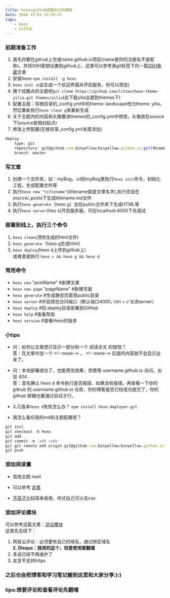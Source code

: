 ```yaml
---
title: hexo+github搭建自己的博客
date: 2016-12-03 15:39:37
tags: 
    - Hexo
    - Github
---
```

### 前期准备工作
1. 首先你要在github上生成name.github.io项目(name是你的注册名不是昵称)，并将SSH密钥设置到github上，这里可以参考我git标签下的一篇[SSH免密](https://binyellow.github.io/2017/04/29/yellowbin/)文章  
2. 安装hexo `npm install -g hexo`  
3. `hexo init s`(会生成一个欢迎界面并开启服务，你可以预览)<!--more-->  
4. 换个炫酷点的主题吧`git clone https://github.com/litten/hexo-theme-yilia.git themes/yilia`(会下载yilia主题到themes下)
5. 配置主题：将根目录的_config.yml中的theme: landscape改为theme: yilia，然后重新执行`hexo clean g`来重新生成
6. 关于主题内的内容和头像要进themes的_config.yml中修改，头像放在source下(source是相对起点)
7. 修改上传配置(在根目录_config.yml末尾添加)  
```js
deploy:
    type: git
    repository: git@github.com:binyellow/binyellow.github.io.git(你name.github.io项目clone选项的ssh地址)
    branch: master
```
### 写文章
1. 创建一个文件夹，如：myBog，cd到myBog里执行`hexo init`命令，初始化工程，生成配置文件等  
2. 执行`hexo new "titlename"`(titlename就是文章名字),执行完会在source/_posts下生成titlename.md文件
3. 执行`hexo generate`（hexo g）会在public文件夹下生成HTML等  
4. 执行`hexo server`(heo s)开启服务器，可在localhost:4000下先调试  

### 部署到线上，执行三个命令
1. `hexo clean`(清除生成的html文件)  
2. `hexo generate`（hexo g生成html）  
3. `hexo deploy`(hexo d上传到github上)  
或者直接执行 `hexo c && hexo g && hexo d`

### 常用命令
- `hexo new` "postName" #新建文章  
- `hexo new page` "pageName" #新建页面  
- `hexo generate` #生成静态页面至public目录  
- `hexo server` #开启预览访问端口（默认端口4000，’ctrl + c’关闭server）  
- `hexo deploy` #将.deploy目录部署到GitHub  
- `hexo help` #查看帮助  
- `hexo version` #查看Hexo的版本  

### 小tips
- 问：如何让文章想只显示一部分和一个 阅读全文 的按钮？  
答：在文章中加一个 <\!--more--> ， <\!--more--> 后面的内容就不会显示出来了。

- 问：本地部署成功了，也能预览效果，但使用 username.github.io 访问，出现 404 .  
答：首先确认 hexo d 命令执行是否报错，如果没有报错，再查看一下你的 github 的 username.github.io 仓库，你的博客是否已经成功提交了，你的 github 邮箱也要通过验证才行。  

- 3.几版本`hexo d`失败怎么办？
`npm install hexo-deployer-git`

- 我怎么备份我的md和主题配置呢？
```js
git init
git checkout -b hexo
git add .
git commit -m 'add code'
git git remote add origin git@github.com:binyellow/binyellow.github.io.git //把远程地址添加到配置文件
git push
```
### 添加阅读量

- 其他主题
next

- 可以参考 [这里](https://www.zhihu.com/question/39620187 "这里")
- [不蒜子](https://crane-yuan.github.io/2016/03/25/Hexo-05-add-site-statistics/)比较简单易用，样式自己可以去css

### 添加评论模块

可以参考这篇文章：[评论模块 ](https://wizardforcel.gitbooks.io/markdown-simple-world/hexo-tutor-7.html)   
这里先总结下：  
1. 网易云评论：必须要有自己的域名，通过绑定域名  
**2. Disqus：我用的这个，但是使用要翻墙**  
3. 多说已经不再维护了  
4. 友言不支持https

### 之后也会把博客和学习笔记搬到这里和大家分享:):)
### tips:想要评论和查看评论先翻墙
<!--more--> 
